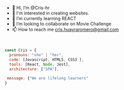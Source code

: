 - 👋 Hi, I’m @Cris-hr
- 👀 I'm interested in creating websites.
- 🌱 I’m currently learning REACT
- 💞️ I’m looking to collaborate on Movie Challenge
- 📫 How to reach me cris.huayraromero@gmail.com

<br/>

```javascript
const Cris = {
  pronouns: "she" | "her",
  code: [Javascript, HTML5, CSS3 ],
  tools: [React, Node, Jest],
  architecture: ["SPA"],
  
 message: {"We are lifelong learners"
}
```
